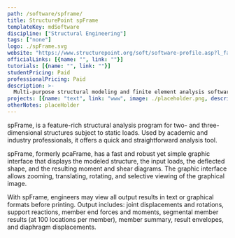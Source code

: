 ```yaml
---
path: /software/spframe/
title: StructurePoint spFrame
templateKey: mdSoftware
discipline: ["Structural Engineering"]
tags: ["none"]
logo: ./spFrame.svg
website: "https://www.structurepoint.org/soft/software-profile.asp?l_family_id=34"
officialLinks: [{name: "", link: ""}]
tutorials: [{name: "", link: ""}]
studentPricing: Paid
professionalPricing: Paid
description: >-
  Multi-purpose structural modeling and finite element analysis software for two- and three-dimensional buildings and structures with  straightforward, robust, and quick yet simple spCAD graphical interface.
projects: [{name: "text", link: "www", image: ./placeholder.png, description: "blah blah"}]
otherNotes: placeHolder
---
```


spFrame, is a feature-rich structural analysis program for two- and three-dimensional structures subject to static loads. Used by academic and industry professionals, it offers a quick and straightforward analysis tool.

spFrame, formerly pcaFrame, has a fast and robust yet simple graphic interface that displays the modeled structure, the input loads, the deflected shape, and the resulting moment and shear diagrams. The graphic interface allows zooming, translating, rotating, and selective viewing of the graphical image.

With spFrame, engineers may view all output results in text or graphical formats before printing. Output includes: joint displacements and rotations, support reactions, member end forces and moments, segmental member results (at 100 locations per member), member summary, result envelopes, and diaphragm displacements.
